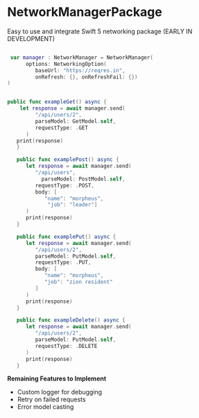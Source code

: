 # NetworkManagerPackage

Easy to use and integrate Swift 5 networking package (EARLY IN DEVELOPMENT)






```swift 

 var manager : NetworkManager = NetworkManager(
      options: NetworkingOption(
         baseUrl: "https://reqres.in",
         onRefresh: {}, onRefreshFail: {})
)


public func exampleGet() async {
    let response = await manager.send(
         "/api/users/2",
         parseModel: GetModel.self,
         requestType: .GET
      )
   print(response)
   }

   public func examplePost() async {
      let response = await manager.send(
         "/api/users",
           parseModel: PostModel.self,
         requestType: .POST,
         body: [
            "name": "morpheus",
             "job": "leader"]
      )
      print(response)
   }

   public func examplePut() async {
      let response = await manager.send(
         "/api/users/2",
         parseModel: PutModel.self,
         requestType: .PUT,
         body: [
            "name": "morpheus",
            "job": "zion resident"
         ]
      )
      print(response)
   }

   public func exampleDelete() async {
      let response = await manager.send(
         "/api/users/2",
         parseModel: PutModel.self,
         requestType: .DELETE
      )
      print(response)
   }


```

**Remaining Features to Implement**

- Custom logger for debugging
- Retry on failed requests
- Error model casting

